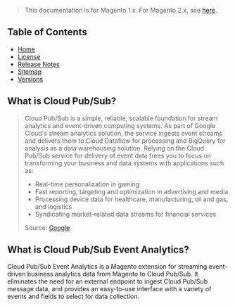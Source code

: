 <blockquote class="important">This documentation is for Magento 1.x. For Magento 2.x, see <a href="https://nickolasburr.github.io/magento/extensions/2.x/cloudpubsubeventanalytics/latest/">here</a>.</blockquote>

## Table of Contents

- [Home](https://nickolasburr.github.io/magento/extensions/1.x/cloudpubsubeventanalytics/latest/)
- [License](https://nickolasburr.github.io/magento/extensions/1.x/cloudpubsubeventanalytics/LICENSE.txt)
- [Release Notes](https://nickolasburr.github.io/magento/extensions/1.x/cloudpubsubeventanalytics/RELEASE_NOTES.txt)
- [Sitemap](https://nickolasburr.github.io/magento/extensions/1.x/cloudpubsubeventanalytics/latest/sitemap.xml)
- [Versions](https://nickolasburr.github.io/magento/extensions/1.x/cloudpubsubeventanalytics/)

## What is Cloud Pub/Sub?

<blockquote>
  <div>
    Cloud Pub/Sub is a simple, reliable, scalable foundation for stream analytics and event-driven computing systems. As part of Google Cloud's
    stream analytics solution, the service ingests event streams and delivers them to Cloud Dataflow for processing and BigQuery for analysis as
    a data warehousing solution. Relying on the Cloud Pub/Sub service for delivery of event data frees you to focus on transforming your business
    and data systems with applications such as:
  </div>
  <ul>
    <li>Real-time personalization in gaming</li>
    <li>Fast reporting, targeting and optimization in advertising and media</li>
    <li>Processing device data for healthcare, manufacturing, oil and gas, and logistics</li>
    <li>Syndicating market-related data streams for financial services</li>
  </ul>
  <div>Source:&nbsp;<a href="https://cloud.google.com/pubsub/" target="_blank">Google</a></div>
</blockquote>

## What is Cloud Pub/Sub Event Analytics?

Cloud Pub/Sub Event Analytics is a Magento extension for streaming event-driven business analytics data from Magento to Cloud Pub/Sub. It eliminates
the need for an external endpoint to ingest Cloud Pub/Sub message data, and provides an easy-to-use interface with a variety of events and
fields to select for data collection.
